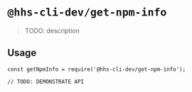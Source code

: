 # `@hhs-cli-dev/get-npm-info`

> TODO: description

## Usage

```
const getNpmInfo = require('@hhs-cli-dev/get-npm-info');

// TODO: DEMONSTRATE API
```
